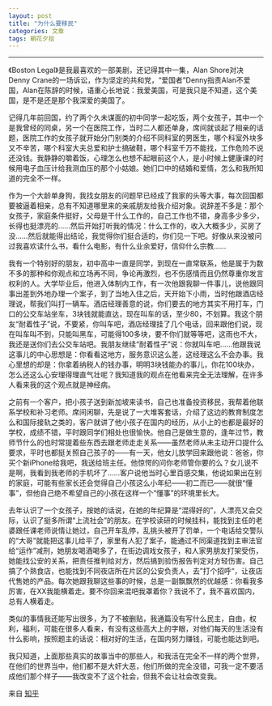 ```yaml
---
layout: post
title: "为什么要移民"
categories: 文章
tags: 朝花夕拾
---
```



---

《Boston Legal》是我最喜欢的一部美剧，还记得其中一集，Alan Shore对决Denny Crane的一场诉讼，作为坚定的共和党，“爱国者”Denny指责Alan不爱国，Alan在陈辞的时候，语重心长地说：我爱美国，可是我只是不知道，这个美国，是不是还是那个我深爱的美国了。

记得几年前回国，约了两个久未谋面的初中同学一起吃饭，两个女孩子，其中一个是我曾经的同桌，另一个在医院工作，当时二人都还单身，席间就谈起了相亲的话题，医院工作的女孩子就开始分门别类的介绍不同科室的男医生，哪个科室外块多又不辛苦，哪个科室大夫总爱和护士搞破鞋，哪个科室千万不能找，工作危险不说还没钱。我静静的嚼着饭，心理怎么也想不起眼前这个人，是小时候上健康课的时候用电子血压计给我测血压的那个小姑娘。她们口中的结婚和爱情，怎么和我所知道的完全不一样。

作为一个大龄单身狗，我找女朋友的问题早已经成了我家的头等大事，每次回国都要被逼着相亲，总有不知道哪里来的亲戚朋友给我介绍对象。说辞差不多是：那个女孩子，家庭条件挺好，父母是干什么工作的，自己工作也不错，身高多少多少，长得也挺漂亮的……然后开始打听我的情况：什么工作的，收入大概多少，买房了没……然后就能得出结论，我觉得你们挺合适的，你们见一下吧。好像从来没被问过我喜欢读什么书，看什么电影，有什么业余爱好，信仰什么宗教……

我有一个特别好的朋友，初中高中一直是同学，到现在一直常联系，他是属于为数不多的那种和你观点和立场再不同，争论再激烈，也不伤感情而且仍然尊重你发言权利的人。大学毕业后，他进入体制内工作，有一次他跟我聊一件事儿，说他跟同事出差到外地办理一个案子，到了当地入住之后，天开始下小雨，当时他跟酒店经理说，帮我们叫打一辆车。酒店经理善意的说，你们要去的地方其实不用打车，门口的公交车站坐车，3块钱就能直达，现在叫车的话，至少80，不划算。我这个朋友“耐着性子”说，不要紧，你叫车吧，酒店经理挂了几个电话，回来跟他们说，现在叫车叫不到，只能叫黑车，可能得100多块，要不你们就等等吧，这雨也不大，我还是送你们去公交车站吧。我朋友继续“耐着性子”说：你就叫车吧……他跟我说这事儿的中心思想是：你看看这地方，服务意识这么差，这经理这么不会办事。我心里想的却是：你拿着纳税人的钱办事，明明3块钱能办的事儿，你花100块办，怎么还这么心安理得理直气壮呢？我知道我的观点在他看来完全无法理解，在许多人看来我的这个观点就是神经病。

之前有一个客户，把小孩子送到新加坡来读书，自己也准备投资移民，我帮着他联系学校和补习老师。席间闲聊，先是说了一大堆客套话，介绍了这边的教育制度怎么和国际接轨之类的，客户就讲了他小孩子在国内的经历，从小上的也都是最好的学校，成绩不错，平时跟同学们相处也很愉快。他自己是做生意的，逢年过节，教师节什么的也时常提着些东西去跟老师走走关系——虽然老师从未主动开口提什么要求，平时也都挺关照自己孩子的——有一天，他女儿放学回来跟他说：爸爸，你买个新iPhone给我吧，我送给班主任。他惊愕的问你老师管你要的么？女儿说不是啊，我看到我老师的手机坏了……客户说他当时心里百感交集，他说如果出在别的家庭，可能有些家长还会觉得自己小孩这么小年纪——初二而已——就很“懂事”，但他自己绝不希望自己的小孩在这样一个“懂事”的环境里长大。

去年认识了一个女孩子，按她的话说，在她的年纪算是“混得好的”，人漂亮又会交际，认识了挺多所谓“上流社会”的朋友。在学校读研的时候挂科，能找到主任的老婆跟任课老师说情让她过，自己开车乱停，乱挑头被开了罚单，一个电话给交警队的“大哥”就能把这事儿给平了，家里有人犯了案子，能通过不同渠道找到主审法官给“运作”减刑，她朋友喝酒喝多了，在街边调戏女孩子，和人家男朋友打架受伤，她能找公安的关系，把责任推判给对方，然后搞到验伤报告判定对方轻伤害。自己搞了个熟食店，也能找到不同夜店所在片区的公安负责人，去”打个招呼“，让夜店代售她的产品。每次她跟我聊这些事的时候，总是一副飘飘然的优越感：你看我多厉害，在XX我能横着走。要不你回来混吧我罩着你？我说不了，我不喜欢国内，总有人横着走。

类似的事情我还能写出很多，为了不被删贴，我通篇没有写什么民主，自由，权利，福利，可能在很多人看来，有没有这些高大上的字眼，对他们每天的生活没有什么影响，按照题主的话说：相对好的生活，在国内努力赚钱，可能也能达到吧。

我只知道，上面那些真实的故事当中的那些人，和我活在完全不一样的两个世界，在他们的世界当中，他们都不是大奸大恶，他们所做的完全没错，可我一定不要活成他们那个样子——我改变不了这个社会，但我不会让社会改变我。

来自 [知乎](http://www.zhihu.com/question/22638501)